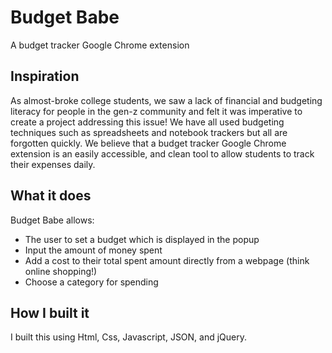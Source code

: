 # Budget Babe
A budget tracker Google Chrome extension

## Inspiration
  As almost-broke college students, we saw a lack of financial and budgeting literacy for people in the gen-z community 
  and felt it was imperative to create a project addressing this issue! We have all used budgeting techniques such as 
  spreadsheets and notebook trackers but all are forgotten quickly. We believe that a budget tracker Google Chrome extension 
  is an easily accessible, and clean tool to allow students to track their expenses daily.

## What it does
  Budget Babe allows:
  - The user to set a budget which is displayed in the popup
  - Input the amount of money spent
  - Add a cost to their total spent amount directly from a webpage (think online shopping!)
  - Choose a category for spending

## How I built it
  I built this using Html, Css, Javascript, JSON, and jQuery.


